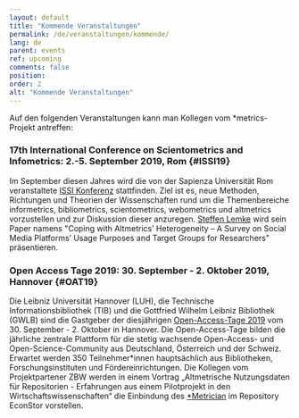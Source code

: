 ```yaml
---
layout: default
title: "Kommende Veranstaltungen"
permalink: /de/veranstaltungen/kommende/
lang: de
parent: events
ref: upcoming
comments: false
position:
order: 2
alt: "Kommende Veranstaltungen"
---
```

<!-- Start editing content here-->

Auf den folgenden Veranstaltungen kann man Kollegen vom \*metrics-Projekt antreffen:

###   17th International Conference on Scientometrics and Infometrics: 2.-5. September 2019, Rom {#ISSI19}
  
Im September diesen Jahres wird die von der Sapienza Universität Rom veranstaltete [ISSI Konferenz](https://www.issi2019.org/) stattfinden. Ziel ist es, neue Methoden, Richtungen und Theorien der Wissenschaften rund um die Themenbereiche informetrics, bibliometrics, scientometrics, webometrics und altmetrics vorzustellen und zur Diskussion dieser anzuregen. [Steffen Lemke](https://metrics-project.net/de/uber_uns/team/) wird sein Paper namens "Coping with Altmetrics’ Heterogeneity – A Survey on Social Media Platforms’ Usage Purposes and Target Groups for Researchers" präsentieren.  
  

###   Open Access Tage 2019: 30. September - 2. Oktober 2019, Hannover {#OAT19}

Die Leibniz Universität Hannover (LUH), die Technische Informationsbibliothek (TIB) und die Gottfried Wilhelm Leibniz Bibliothek (GWLB) sind die Gastgeber der diesjährigen [Open-Access-Tage 2019](https://open-access.net/community/open-access-tage/open-access-tage-2019) vom 30. September - 2. Oktober in Hannover.
Die Open-Access-Tage bilden die jährliche zentrale Plattform für die stetig wachsende Open-Access- und Open-Science-Community aus Deutschland, Österreich und der Schweiz. Erwartet werden 350 Teilnehmer\*innen hauptsächlich aus Bibliotheken, Forschungsinstituten und Fördereinrichtungen.
Die Kollegen vom Projektpartener ZBW werden in einem Vortrag „Altmetrische Nutzungsdaten für Repositorien - Erfahrungen aus einem Pilotprojekt in den Wirtschaftswissenschaften“ die Einbindung des [\*Metrician](http://explore.metrics.gbv.de/) im Repository EconStor vorstellen. 
